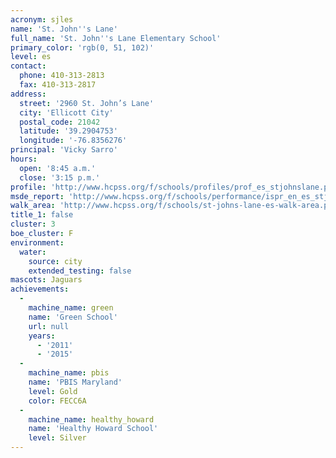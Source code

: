 ```yaml
---
acronym: sjles
name: 'St. John''s Lane'
full_name: 'St. John''s Lane Elementary School'
primary_color: 'rgb(0, 51, 102)'
level: es
contact:
  phone: 410-313-2813
  fax: 410-313-2817
address:
  street: '2960 St. John’s Lane'
  city: 'Ellicott City'
  postal_code: 21042
  latitude: '39.2904753'
  longitude: '-76.8356276'
principal: 'Vicky Sarro'
hours:
  open: '8:45 a.m.'
  close: '3:15 p.m.'
profile: 'http://www.hcpss.org/f/schools/profiles/prof_es_stjohnslane.pdf'
msde_report: 'http://www.hcpss.org/f/schools/performance/ispr_en_es_stjohnslane.pdf'
walk_area: 'http://www.hcpss.org/f/schools/st-johns-lane-es-walk-area.pdf'
title_1: false
cluster: 3
boe_cluster: F
environment:
  water:
    source: city
    extended_testing: false
mascots: Jaguars
achievements:
  -
    machine_name: green
    name: 'Green School'
    url: null
    years:
      - '2011'
      - '2015'
  -
    machine_name: pbis
    name: 'PBIS Maryland'
    level: Gold
    color: FECC6A
  -
    machine_name: healthy_howard
    name: 'Healthy Howard School'
    level: Silver
---
```

